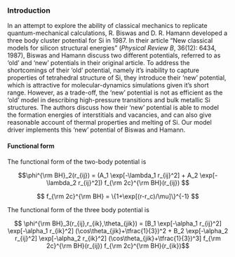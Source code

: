 ### Introduction
In an attempt to explore the ability of classical mechanics to replicate quantum-mechanical calculations, R. Biswas and D. R. Hamann developed a three body cluster potential for Si in 1987. In their article “New classical models for silicon structural energies” (*Physical Review B*, 36(12): 6434, 1987), Biswas and Hamann discuss two different potentials, referred to as ‘old’ and ‘new’ potentials in their original article. To address the shortcomings of their ‘old’ potential, namely it’s inability to capture properties of tetrahedral structure of Si, they introduce their ‘new’ potential, which is attractive for molecular-dynamics simulations given it’s short range. However, as a trade-off, the ‘new’ potential is not as efficient as the ‘old’ model in describing high-pressure transitions and bulk metallic Si structures. The authors discuss how their ‘new’ potential is able to model the formation energies of interstitials and vacancies, and can also give reasonable account of thermal properties and melting of Si. Our model driver implements this ‘new’ potential of Biswas and Hamann.

#### Functional form
The functional form of the two-body potential is

$$\phi^{\rm BH}_2(r_{ij}) = (A_1 \exp[-\lambda_1 r_{ij}^2] + A_2 \exp[-\lambda_2 r_{ij}^2]) f_{\rm 2c}^{\rm BH}(r_{ij}) $$

$$ f_{\rm 2c}^{\rm BH} = \{1+\exp[(r-r_c)/\mu]\}^{-1} $$

The functional form of the three body potential is 

$$ \phi^{\rm BH}_3(r_{ij},r_{ik},\theta_{jik})  = [B_1 \exp[-\alpha_1 r_{ij}^2] \exp[-\alpha_1 r_{ik}^2] (\cos\theta_{jik}+\tfrac{1}{3})^2 +  B_2 \exp[-\alpha_2 r_{ij}^2] \exp[-\alpha_2 r_{ik}^2] (\cos\theta_{jik}+\tfrac{1}{3})^3] f_{\rm 2c}^{\rm BH}(r_{ij}) f_{\rm 2c}^{\rm BH}(r_{ik})$$


